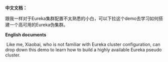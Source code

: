 

**中文文档：**

​	跟我一样对于Eureka集群配置不太熟悉的小白，可以下拉这个demo去学习如何搭建一个高可用的Eureka伪集群。



**English documents**

​	Like me, Xiaobai, who is not familiar with Eureka cluster configuration, can drop down this demo to learn how to build a highly available Eureka pseudo cluster.





